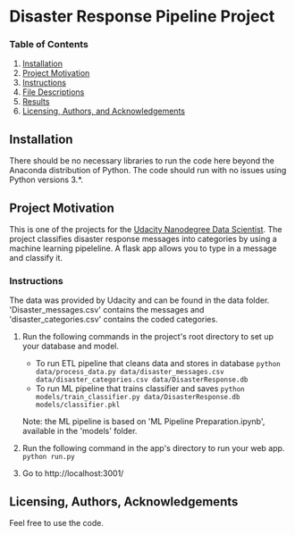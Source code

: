 # Disaster Response Pipeline Project

### Table of Contents

1. [Installation](#installation)
2. [Project Motivation](#motivation)
3. [Instructions](#Instructions)
4. [File Descriptions](#files)
5. [Results](#results)
6. [Licensing, Authors, and Acknowledgements](#licensing)

## Installation <a name="installation"></a>

There should be no necessary libraries to run the code here beyond the Anaconda distribution of Python.  The code should run with no issues using Python versions 3.*.

## Project Motivation<a name="motivation"></a>

This is one of the projects for the [Udacity Nanodegree Data Scientist](https://www.udacity.com/course/data-scientist-nanodegree--nd025). The project classifies disaster response messages into categories by using a machine learning pipeleline. A flask app allows you to type in a message and classify it. 

### Instructions<a name="Instructions"></a>

The data was provided by Udacity and can be found in the data folder. 'Disaster_messages.csv' contains the messages and 'disaster_categories.csv' contains the coded categories.

1. Run the following commands in the project's root directory to set up your database and model.

    - To run ETL pipeline that cleans data and stores in database
        `python data/process_data.py data/disaster_messages.csv data/disaster_categories.csv data/DisasterResponse.db`
    - To run ML pipeline that trains classifier and saves
        `python models/train_classifier.py data/DisasterResponse.db models/classifier.pkl`

    Note: the ML pipeline is based on 'ML Pipeline Preparation.ipynb', available in the 'models' folder.

2. Run the following command in the app's directory to run your web app.
    `python run.py`

3. Go to http://localhost:3001/

## Licensing, Authors, Acknowledgements<a name="licensing"></a>

Feel free to use the code. 
